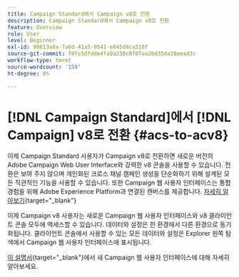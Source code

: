 ```yaml
---
title: Campaign Standard에서 Campaign v8로 전환
description: Campaign Standard에서 Campaign v8로 전환
feature: Overview
role: User
level: Beginner
exl-id: 98613a0a-7a6d-41a5-9541-e045d4ca318f
source-git-commit: f0fc5dfdde4fa9a238c0f07aa2bd35da28eead3c
workflow-type: tm+mt
source-wordcount: '159'
ht-degree: 8%

---
```


# [!DNL Campaign Standard]에서 [!DNL Campaign] v8로 전환 {#acs-to-acv8}

이제 Campaign Standard 사용자가 Campaign v8로 전환하면 새로운 버전의 Adobe Campaign Web User Interface와 강력한 v8 콘솔을 사용할 수 있습니다. 전환은 보여 주지 않으며 개인화된 크로스 채널 캠페인 생성을 단순화하기 위해 설계된 모든 직관적인 기능을 사용할 수 있습니다. 또한 Campaign 웹 사용자 인터페이스는 통합 경험을 위해 Adobe Experience Platform과 연결된 캔버스를 제공합니다. [자세히 알아보기](https://experienceleague.adobe.com/en/docs/campaign-web/v8/start/acs-migration){target="_blank"}

이제 Campaign v8 사용자는 새로운 Campaign 웹 사용자 인터페이스와 v8 클라이언트 콘솔 모두에 액세스할 수 있습니다. 데이터와 설정은 한 환경에서 다른 환경으로 동기화됩니다. 클라이언트 콘솔에서 사용할 수 있는 모든 데이터와 설정은 Explorer 왼쪽 탐색에서 Campaign 웹 사용자 인터페이스에 표시됩니다.

[이 설명서](https://experienceleague.adobe.com/docs/campaign-web/v8/campaign-web-home.html?lang=ko){target="_blank"}에서 새 Campaign 웹 사용자 인터페이스에 대해 자세히 알아보세요.
